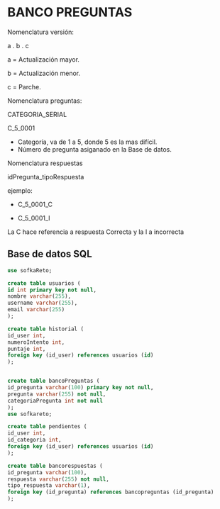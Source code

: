 # BANCO PREGUNTAS



Nomenclatura versión:

a . b . c 

a = Actualización mayor.

b = Actualización menor.

c = Parche.



Nomenclatura preguntas:

CATEGORIA_SERIAL

C_5_0001

* Categoría, va de 1 a 5, donde 5 es la mas difícil.
* Número de pregunta asiganado en la Base de datos.



Nomenclatura respuestas

idPregunta_tipoRespuesta

ejemplo:

* C_5_0001_C

* C_5_0001_I

La C hace referencia a respuesta Correcta y la I a incorrecta



## Base de datos SQL

~~~sql
use sofkaReto;

create table usuarios (
id int primary key not null,
nombre varchar(255),
username varchar(255),
email varchar(255)
);

create table historial (
id_user int,
numeroIntento int,
puntaje int,
foreign key (id_user) references usuarios (id)
);


create table bancoPreguntas (
id_pregunta varchar(100) primary key not null,
pregunta varchar(255) not null,
categoriaPregunta int not null
);
use sofkareto;

create table pendientes (
id_user int,
id_categoria int,
foreign key (id_user) references usuarios (id)
);

create table bancorespuestas (
id_pregunta varchar(100),
respuesta varchar(255) not null,
tipo_respuesta varchar(1),
foreign key (id_pregunta) references bancopreguntas (id_pregunta)
);
~~~

